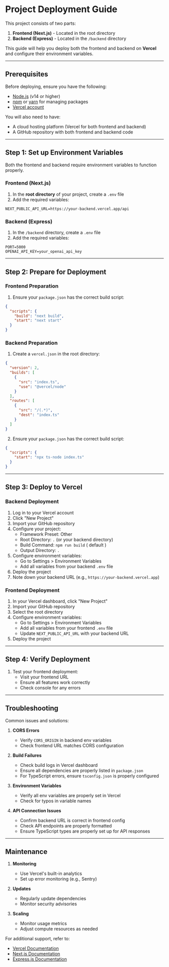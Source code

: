 # Project Deployment Guide

This project consists of two parts:

1. **Frontend (Next.js)** - Located in the root directory
2. **Backend (Express)** - Located in the `/backend` directory

This guide will help you deploy both the frontend and backend on **Vercel** and configure their environment variables.

---

## Prerequisites

Before deploying, ensure you have the following:

- [Node.js](https://nodejs.org/) (v14 or higher)
- [npm](https://www.npmjs.com/) or [yarn](https://yarnpkg.com/) for managing packages
- [Vercel account](https://vercel.com/signup)

You will also need to have:

- A cloud hosting platform (Vercel for both frontend and backend)
- A GitHub repository with both frontend and backend code

---

## Step 1: Set up Environment Variables

Both the frontend and backend require environment variables to function properly.

### Frontend (Next.js)

1. In the **root directory** of your project, create a `.env` file
2. Add the required variables:

```env
NEXT_PUBLIC_API_URL=https://your-backend.vercel.app/api
```

### Backend (Express)

1. In the `/backend` directory, create a `.env` file
2. Add the required variables:

```env
PORT=5000
OPENAI_API_KEY=your_openai_api_key
```

---

## Step 2: Prepare for Deployment

### Frontend Preparation


1. Ensure your `package.json` has the correct build script:

```json
{
  "scripts": {
    "build": "next build",
    "start": "next start"
  }
}
```

### Backend Preparation

1. Create a `vercel.json` in the root directory:

```json
{
  "version": 2,
  "builds": [
    {
      "src": "index.ts",
      "use": "@vercel/node"
    }
  ],
  "routes": [
    {
      "src": "/(.*)",
      "dest": "index.ts"
    }
  ]
}
```

2. Ensure your `package.json` has the correct build script:

```json
{
  "scripts": {
    "start": "npx ts-node index.ts"
  }
}
```

---

## Step 3: Deploy to Vercel

### Backend Deployment

1. Log in to your Vercel account
2. Click "New Project"
3. Import your GitHub repository
4. Configure your project:
   - Framework Preset: Other
   - Root Directory: `.` (or your backend directory)
   - Build Command: `npm run build` ( default )
   - Output Directory: `.`
5. Configure environment variables:
   - Go to Settings > Environment Variables
   - Add all variables from your backend `.env` file
6. Deploy the project
7. Note down your backend URL (e.g., `https://your-backend.vercel.app`)

### Frontend Deployment

1. In your Vercel dashboard, click "New Project"
2. Import your GitHub repository
3. Select the root directory
4. Configure environment variables:
   - Go to Settings > Environment Variables
   - Add all variables from your frontend `.env` file
   - Update `NEXT_PUBLIC_API_URL` with your backend URL
5. Deploy the project

---

## Step 4: Verify Deployment

1. Test your frontend deployment:
   - Visit your frontend URL
   - Ensure all features work correctly
   - Check console for any errors

---

## Troubleshooting

Common issues and solutions:

1. **CORS Errors**
   - Verify `CORS_ORIGIN` in backend env variables
   - Check frontend URL matches CORS configuration

2. **Build Failures**
   - Check build logs in Vercel dashboard
   - Ensure all dependencies are properly listed in `package.json`
   - For TypeScript errors, ensure `tsconfig.json` is properly configured

3. **Environment Variables**
   - Verify all env variables are properly set in Vercel
   - Check for typos in variable names

4. **API Connection Issues**
   - Confirm backend URL is correct in frontend config
   - Check API endpoints are properly formatted
   - Ensure TypeScript types are properly set up for API responses

---

## Maintenance

1. **Monitoring**
   - Use Vercel's built-in analytics
   - Set up error monitoring (e.g., Sentry)

2. **Updates**
   - Regularly update dependencies
   - Monitor security advisories

3. **Scaling**
   - Monitor usage metrics
   - Adjust compute resources as needed

For additional support, refer to:
- [Vercel Documentation](https://vercel.com/docs)
- [Next.js Documentation](https://nextjs.org/docs)
- [Express.js Documentation](https://expressjs.com/)